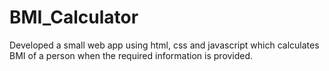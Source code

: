 # BMI_Calculator
Developed a small web app using html, css and javascript which calculates BMI of a person when the required information is provided.
